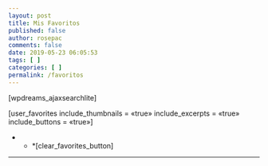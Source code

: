 ```yaml
---
layout: post
title: Mis Favoritos
published: false
author: rosepac
comments: false
date: 2019-05-23 06:05:53
tags: [ ]
categories: [ ]
permalink: /favoritos
---
```

[wpdreams_ajaxsearchlite]

[user\_favorites include\_thumbnails = &#171;true&#187; include\_excerpts = &#171;true&#187; include\_buttons = &#171;true&#187;]

* * *[clear\_favorites\_button] 

* * *

